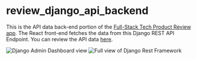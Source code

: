 # review_django_api_backend

This is the API data back-end portion of the <a href="https://product-tech-reviews.herokuapp.com/" target="_blank">Full-Stack Tech Product Review app</a>. The React front-end fetches the data from this Django REST API Endpoint. You can review the API data <a href="https://user-tech-review.herokuapp.com/reviews/" target="_blank">here</a>.

<img src="https://i.imgur.com/HBFoeTZ.png" title="Django Admin Dashboard view" />


<img src="https://i.imgur.com/RZwzDfg.png" title="Full view of Django Rest Framework" />
